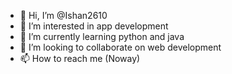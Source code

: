 - 👋 Hi, I’m @Ishan2610
- 👀 I’m interested in app development
- 🌱 I’m currently learning python and java
- 💞️ I’m looking to collaborate on web development
- 📫 How to reach me (Noway)

<!---
Ishan2610/Ishan2610 is a ✨ special ✨ repository because its `README.md` (this file) appears on your GitHub profile.
You can click the Preview link to take a look at your changes.
--->
